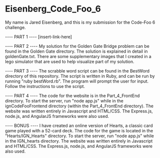 # Eisenberg_Code_Foo_6

My name is Jared Eisenberg, and this is my submission for the Code-Foo 6 challenge.


---- PART 1 ---- [insert-link-here]

---- PART 2 ----
My solution for the Golden Gate Bridge problem can be found in the Golden Gate directory.
The solution is explained in detail in goldenGate.txt.
There are some supplementary images that I created in a lego simulator that are used to help visualize part of my solution.

---- PART 3 ----
The scrabble word script can be found in the BestWord directory of this repository.
The script is written in Ruby, and can be run by running "ruby bestWord.rb".
The program will prompt the user for input.  Follow the instructions to use the script.

---- PART 4 ----
The code for the website is in the Part_4_FrontEnd directory.
To start the server, run "node app.js" while in the ignCodeFooFrontend directory (within the Part_4_FrontEnd directory).
The website was written entirely in Javascript and HTML/CSS.  The Express.js, node.js, and AngularJS frameworks were also used.

---- BONUS ----
I have created an online version of Hearts, a classic card game played with a 52-card deck.
The code for the game is located in the "Hearts/IGN_Hearts" directory.
To start the server, run "node app.js" while in the IGN_hearts directory.
The website was written entirely in Javascript and HTML/CSS.  The Express.js, node.js, and AngularJS frameworks were also used.
